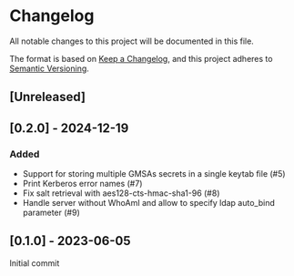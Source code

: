 # Changelog

All notable changes to this project will be documented in this file.

The format is based on [Keep a Changelog](https://keepachangelog.com/en/1.1.0/),
and this project adheres to [Semantic Versioning](https://semver.org/spec/v2.0.0.html).

##  [Unreleased]

##  [0.2.0] - 2024-12-19

### Added

- Support for storing multiple GMSAs secrets in a single keytab file (#5)
- Print Kerberos error names (#7)
- Fix salt retrieval with aes128-cts-hmac-sha1-96 (#8)
- Handle server without WhoAmI and allow to specify ldap auto_bind parameter (#9)

## [0.1.0] - 2023-06-05

Initial commit
